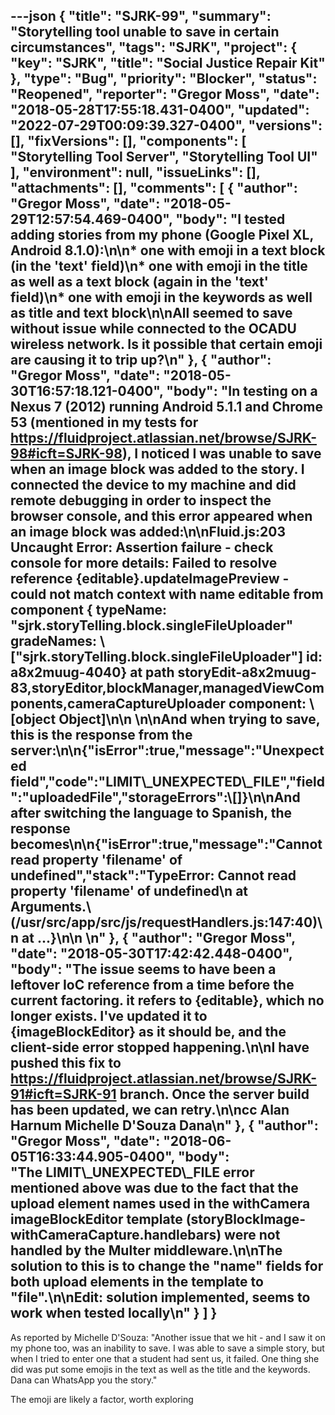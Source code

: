 ---json
{
  "title": "SJRK-99",
  "summary": "Storytelling tool unable to save in certain circumstances",
  "tags": "SJRK",
  "project": {
    "key": "SJRK",
    "title": "Social Justice Repair Kit"
  },
  "type": "Bug",
  "priority": "Blocker",
  "status": "Reopened",
  "reporter": "Gregor Moss",
  "date": "2018-05-28T17:55:18.431-0400",
  "updated": "2022-07-29T00:09:39.327-0400",
  "versions": [],
  "fixVersions": [],
  "components": [
    "Storytelling Tool Server",
    "Storytelling Tool UI"
  ],
  "environment": null,
  "issueLinks": [],
  "attachments": [],
  "comments": [
    {
      "author": "Gregor Moss",
      "date": "2018-05-29T12:57:54.469-0400",
      "body": "I tested adding stories from my phone (Google Pixel XL, Android 8.1.0):\n\n* one with emoji in a text block (in the 'text' field)\n* one with emoji in the title as well as a text block (again in the 'text' field)\n* one with emoji in the keywords as well as title and text block\n\nAll seemed to save without issue while connected to the OCADU wireless network. Is it possible that certain emoji are causing it to trip up?\n"
    },
    {
      "author": "Gregor Moss",
      "date": "2018-05-30T16:57:18.121-0400",
      "body": "In testing on a Nexus 7 (2012) running Android 5.1.1 and Chrome 53 (mentioned in my tests for <https://fluidproject.atlassian.net/browse/SJRK-98#icft=SJRK-98>), I noticed I was unable to save when an image block was added to the story. I connected the device to my machine and did remote debugging in order to inspect the browser console, and this error appeared when an image block was added:\n\nFluid.js:203 Uncaught Error: Assertion failure - check console for more details: Failed to resolve reference {editable}.updateImagePreview - could not match context with name editable from component { typeName: \"sjrk.storyTelling.block.singleFileUploader\" gradeNames: \\[\"sjrk.storyTelling.block.singleFileUploader\"] id: a8x2muug-4040} at path storyEdit-a8x2muug-83,storyEditor,blockManager,managedViewComponents,cameraCaptureUploader component: \\[object Object]\n\n \n\nAnd when trying to save, this is the response from the server:\n\n{\"isError\":true,\"message\":\"Unexpected field\",\"code\":\"LIMIT\\_UNEXPECTED\\_FILE\",\"field\":\"uploadedFile\",\"storageErrors\":\\[]}\n\nAnd after switching the language to Spanish, the response becomes\n\n{\"isError\":true,\"message\":\"Cannot read property 'filename' of undefined\",\"stack\":\"TypeError: Cannot read property 'filename' of undefined\\n at Arguments.\\<anonymous> (/usr/src/app/src/js/requestHandlers.js:147:40)\\n at ...}\n\n \n"
    },
    {
      "author": "Gregor Moss",
      "date": "2018-05-30T17:42:42.448-0400",
      "body": "The issue seems to have been a leftover IoC reference from a time before the current factoring. it refers to {editable}, which no longer exists. I've updated it to {imageBlockEditor} as it should be, and the client-side error stopped happening.\n\nI have pushed this fix to <https://fluidproject.atlassian.net/browse/SJRK-91#icft=SJRK-91> branch. Once the server build has been updated, we can retry.\n\ncc Alan Harnum Michelle D'Souza Dana\n"
    },
    {
      "author": "Gregor Moss",
      "date": "2018-06-05T16:33:44.905-0400",
      "body": "The LIMIT\\_UNEXPECTED\\_FILE error mentioned above was due to the fact that the upload element names used in the withCamera imageBlockEditor template (storyBlockImage-withCameraCapture.handlebars) were not handled by the Multer middleware.\n\nThe solution to this is to change the \"name\" fields for both upload elements in the template to \"file\".\n\nEdit: solution implemented, seems to work when tested locally\n"
    }
  ]
}
---
As reported by Michelle D'Souza: "Another issue that we hit - and I saw it on my phone too, was an inability to save. I was able to save a simple story, but when I tried to enter one that a student had sent us, it failed. One thing she did was put some emojis in the text as well as the title and the keywords. Dana can WhatsApp you the story."

The emoji are likely a factor, worth exploring

        